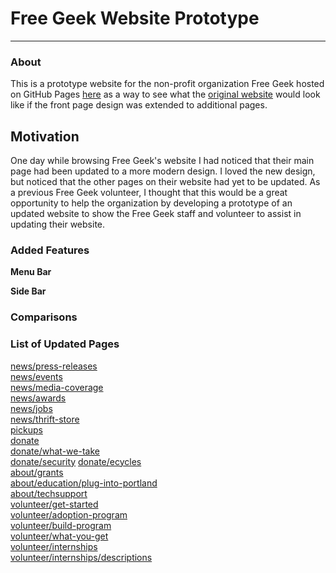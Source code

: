 # Free Geek Website Prototype
---
### About
This is a prototype website for the non-profit organization Free Geek hosted on GitHub Pages [here](http://kp646576.github.io/Free-Geek-Prototype) as a way to see what the [original website](http://www.freegeek.org/) would look like if the front page design was extended to additional pages.

## Motivation
One day while browsing Free Geek's website I had noticed that their main page had been updated to a more modern design. I loved the new design, but noticed that the other pages on their website had yet to be updated. As a previous Free Geek volunteer, I thought that this would be a great opportunity to help the organization by developing a prototype of an updated website to show the Free Geek staff and volunteer to assist in updating their website. 

### Added Features
**Menu Bar**

**Side Bar**

### Comparisons

### List of Updated Pages
[news/press-releases](http://kp646576.github.io/Free-Geek-Prototype/news/press-releases)  
[news/events](http://kp646576.github.io/Free-Geek-Prototype/news/events)  
[news/media-coverage](http://kp646576.github.io/Free-Geek-Prototype/news/media-coverage)    
[news/awards](http://kp646576.github.io/Free-Geek-Prototype/news/awards)    
[news/jobs](http://kp646576.github.io/Free-Geek-Prototype/news/jobs)    
[news/thrift-store](http://kp646576.github.io/Free-Geek-Prototype/news/thrift-store)  
[pickups](http://kp646576.github.io/Free-Geek-Prototype/pickups)  
[donate](http://kp646576.github.io/Free-Geek-Prototype/donate)  
[donate/what-we-take](http://kp646576.github.io/Free-Geek-Prototype/donate/what-we-take)  
[donate/security](http://kp646576.github.io/Free-Geek-Prototype/donate/security) 
[donate/ecycles](http://kp646576.github.io/Free-Geek-Prototype/donate/ecycles)  
[about/grants](http://kp646576.github.io/Free-Geek-Prototype/about/grants)  
[about/education/plug-into-portland](http://kp646576.github.io/Free-Geek-Prototype/about/education)  
[about/techsupport](http://kp646576.github.io/Free-Geek-Prototype/about/techsupport)  
[volunteer/get-started](http://kp646576.github.io/Free-Geek-Prototype/volunteer/get-started)  
[volunteer/adoption-program](http://kp646576.github.io/Free-Geek-Prototype/volunteer/adoption-program)  
[volunteer/build-program](http://kp646576.github.io/Free-Geek-Prototype/volunteer/build-program)  
[volunteer/what-you-get](http://kp646576.github.io/Free-Geek-Prototype/volunteer/what-you-get)  
[volunteer/internships](http://kp646576.github.io/Free-Geek-Prototype/volunteer/internships)  
[volunteer/internships/descriptions](http://kp646576.github.io/Free-Geek-Prototype/volunteer/internships/descriptions)  